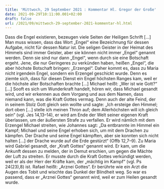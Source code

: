 ```yaml
---
title: 'Mittwoch, 29 September 2021 : Kommentar Hl. Gregor der Große'
date: 2021-09-29T10:11:00.001+02:00
draft: false
url: /2021/09/mittwoch-29-september-2021-kommentar-hl.html
---
```


Dass die Engel existieren, bezeugen viele Seiten der Heiligen Schrift \[…\] Man muss wissen, dass das Wort „Engel“ eine Bezeichnung für dessen Aufgabe, nicht für dessen Natur ist. Die seligen Geister in der Heimat des Himmels sind immer Geister, aber sie können nicht immer „Engel“ genannt werden. Denn sie sind nur dann „Engel“, wenn durch sie eine Botschaft ergeht. Jene, die nur Geringeres zu verkünden haben, heißen „Engel“, die aber höchste Botschaft bringen: „Erzengel“. Daher kommt es, dass zu Maria nicht irgendein Engel, sondern ein Erzengel geschickt wurde. Denn es ziemte sich, dass für diesen Dienst ein Engel höchsten Ranges kam, weil er die höchste aller Botschaften brachte \[…\] Michael heißt: „Wer ist wie Gott?“ \[…\] Sooft es sich um Wunderkraft handelt, hören wir, dass Michael gesandt wird, und wir erkennen aus dem Vorgang und aus dem Namen, dass niemand kann, was die Kraft Gottes vermag. Denn auch der alte Feind, der in seinem Stolz Gott gleich sein wollte und sagte: „Ich ersteige den Himmel; dort oben \[…\] stelle ich meinen Thron auf; dem Allerhöchsten will ich gleich sein“ (vgl. Jes 14,13–14), er wird am Ende der Welt seiner eigenen Kraft überlassen, um der äußersten Strafe zu verfallen. Er wird nämlich mit dem Erzengel Michael streiten, wie Johannes sagt: „Da entbrannte im Himmel ein Kampf; Michael und seine Engel erhoben sich, um mit dem Drachen zu kämpfen. Der Drache und seine Engel kämpften, aber sie konnten sich nicht halten \[…\] der Drache wurde auf die Erde gestürzt“ (Offb 12,7–9). Zu Maria wird Gabriel gesandt, der „Kraft Gottes“ genannt wird. Er kam, um die Ankunft dessen zu melden, der in Demut erschien, um gegen die Mächte der Luft zu streiten. Er musste durch die Kraft Gottes verkündigt werden, weil er als der Herr der Kräfte kam, der „mächtig im Kampf“ (vgl. Ps 24(23),8) ist. Rafael heißt: „Arznei Gottes“. Er berührte wie ein Arzt die Augen des Tobit und wischte das Dunkel der Blindheit weg. So war es passend, dass er „Arznei Gottes“ genannt wird, weil er zum Heilen gesandt wurde.